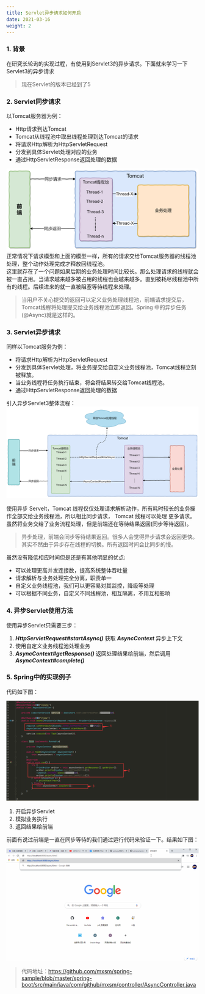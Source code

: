 ```yaml
---
title: Servlet异步请求如何开启
date: 2021-03-16
weight: 2
---
```


### 1. 背景

在研究长轮询的实现过程，有使用到Servlet3的异步请求。下面就来学习一下Servlet3的异步请求

> 现在Servlet的版本已经到了5

### 2. Servlet同步请求
以Tomcat服务器为例：
- Http请求到达Tomcat
- Tomcat从线程池中取出线程处理到达Tomcat的请求
- 将请求Http解析为HttpServletRequest
- 分发到具体Servlet处理对应的业务
- 通过HttpServletResponse返回处理的数据

![image](https://github.com/mxsm/picture/blob/main/javaweb/Servlet%E5%90%8C%E6%AD%A5%E8%AF%B7%E6%B1%82%E7%A4%BA%E6%84%8F%E5%9B%BE.png?raw=true)  
正常情况下请求模型和上面的模型一样，所有的请求交给Tomcat服务器的线程池处理，整个动作处理完成才释放回线程池。  
这里就存在了一个问题如果后期的业务处理时间比较长。那么处理请求的线程就会被一直占用。当请求越来越多被占用的线程也会越来越多。直到被耗尽线程池中所有的线程。后续进来的就一直被阻塞等待线程来处理。  

> 当用户不关心提交的返回可以定义业务处理线程池，前端请求提交后，Tomcat线程将处理提交给业务线程池立即返回。Spring 中的异步任务(@Async)就是这样的。  

### 3. Servlet异步请求
同样以Tomcat服务为例：
- 将请求Http解析为HttpServletRequest
- 分发到具体Servlet处理，将业务提交给自定义业务线程池，Tomcat线程立刻被释放。
- 当业务线程将任务执行结束，将会将结果转交给Tomcat线程池。
- 通过HttpServletResponse返回处理的数据

引入异步Servlet3整体流程：  
![image](https://github.com/mxsm/picture/blob/main/javaweb/%E5%BC%82%E6%AD%A5Servlet3%E6%95%B4%E4%BD%93%E6%B5%81%E7%A8%8B.png?raw=true)  

使用异步 Servelt，Tomcat 线程仅仅处理请求解析动作，所有耗时较长的业务操作全部交给业务线程池，所以相比同步请求， Tomcat 线程可以处理 更多请求。虽然将业务交给了业务流程处理，但是前端还在等待结果返回(同步等待返回)。
> 异步处理，前端会同步等待结果返回。很多人会觉得异步请求会返回更快。其实不然由于异步存在线程的切换。所有返回时间会比同步的慢。

虽然没有降低相应时间但是还是有其他明显的优点:
- 可以处理更高并发连接数，提高系统整体吞吐量
- 请求解析与业务处理完全分离，职责单一
- 自定义业务线程池，我们可以更容易对其监控，降级等处理
- 可以根据不同业务，自定义不同线程池，相互隔离，不用互相影响

### 4. 异步Servlet使用方法
使用异步Servlet只需要三步：
1. ***HttpServletRequest#startAsync()*** 获取 ***AsyncContext*** 异步上下文
2. 使用自定义业务线程池处理业务
3. ***AsyncContext#getResponse()*** 返回处理结果给前端，然后调用 ***AsyncContext#complete()*** 

### 5. Spring中的实现例子

代码如下图：

![图](https://github.com/mxsm/picture/blob/main/javaweb/servlet%E5%BC%82%E6%AD%A5%E4%BB%A3%E7%A0%81%E5%9B%BE%E7%89%87.png?raw=true)

1. 开启异步Servlet
2. 模拟业务执行
3. 返回结果给前端

前面有说过前端是一直在同步等待的我们通过运行代码来验证一下。结果如下图：

![图](https://github.com/mxsm/picture/blob/main/javaweb/servlet%E5%BC%82%E6%AD%A5%E6%89%A7%E8%A1%8C%E5%89%8D%E7%AB%AF%E5%90%8C%E6%AD%A5%E7%AD%89%E5%BE%85%E9%AA%8C%E8%AF%81%E7%BB%93%E6%9E%9C%E5%9B%BE.gif?raw=true)

> 代码地址：https://github.com/mxsm/spring-sample/blob/master/spring-boot/src/main/java/com/github/mxsm/controller/AsyncController.java